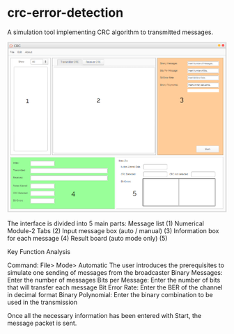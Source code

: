 # crc-error-detection
A simulation tool implementing CRC algorithm to transmitted messages.


![alt text](https://raw.githubusercontent.com/karakasis/crc-error-detection/master/readme-images/1.png)


The interface is divided into 5 main parts:
Message list (1)
Numerical Module-2 Tabs (2)
Input message box (auto / manual) (3)
Information box for each message (4)
Result board (auto mode only) (5)





Key Function Analysis

Command: File> Mode>
Automatic
The user introduces the prerequisites to simulate
one sending of messages from the broadcaster
Binary Messages:
Enter the number of messages
Bits per Message:
Enter the number of bits that will transfer each message
Bit Error Rate:
Enter the BER of the channel in decimal format
Binary Polynomial:
Enter the binary combination to be used in the transmission

Once all the necessary information has been entered with Start, the message packet is sent.

